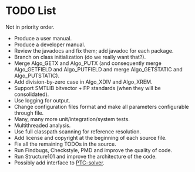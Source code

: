 TODO List
=========

Not in priority order.

* Produce a user manual.
* Produce a developer manual.
* Review the javadocs and fix them; add javadoc for each package.
* Branch on class initialization (do we really want that?).
* Merge Algo\_GETX and Algo\_PUTX (and consequently merge Algo\_GETFIELD and Algo\_PUTFIELD and merge Algo\_GETSTATIC and Algo\_PUTSTATIC).
* Add division-by-zero case in Algo\_XDIV and Algo\_XREM.
* Support SMTLIB bitvector + FP standards (when they will be consolidated).
* Use logging for output.
* Change configuration files format and make all parameters configurable through file.
* Many, many more unit/integration/system tests.
* Multithreaded analysis.
* Use full classpath scanning for reference resolution.
* Add license and copyright at the beginning of each source file.
* Fix all the remaining TODOs in the source.
* Run Findbugs, Checkstyle, PMD and improve the quality of code.
* Run Structure101 and improve the architecture of the code.
* Possibly add interface to [PTC-solver](https://github.com/echancrure/PTC-Solver.git).
